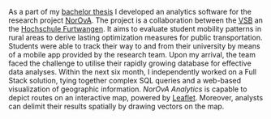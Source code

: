 As a part of my <a href="/pdfs/Thesis_Merz_Alexander.pdf" target="_blank">bachelor thesis</a> I developed an analytics software for the research project <a href="https://vm.baden-wuerttemberg.de/de/politik-zukunft/zukunftskonzepte/digitale-mobilitaet/mobiarch-bw/norova/" target="_blank"><abbr title="Nutzerorientierte Optimierung verkehrlicher Angebote">NorOvA</abbr></a>.
The project is a collaboration between the <a href="https://www.v-s-b.de/" target="_blank"><abbr title="Verkehrsverbund Schwarzwald-Baar">VSB</abbr></a> an the <a href="https://www.hs-furtwangen.de/en/" target="_blank">Hochschule Furtwangen</a>. It aims to evaluate student mobility patterns in rural areas to derive lasting optimization measures for public transportation. Students were able to track their way to and from their university by means of a mobile app provided by the research team. Upon my arrival, the team faced the challenge to utilise their rapidly growing database for effective data analyses. Within the next six month, I indepen&shy;dently worked on a Full Stack solution, tying together complex SQL queries and a web-based visualization of geographic information. <em>NorOvA Analytics</em> is capable to depict routes on an inter&shy;active map, powered by <a href="https://leafletjs.com/" target="_blank">Leaflet</a>. Moreover, analysts can delimit their results spatially by drawing vectors on the map.
